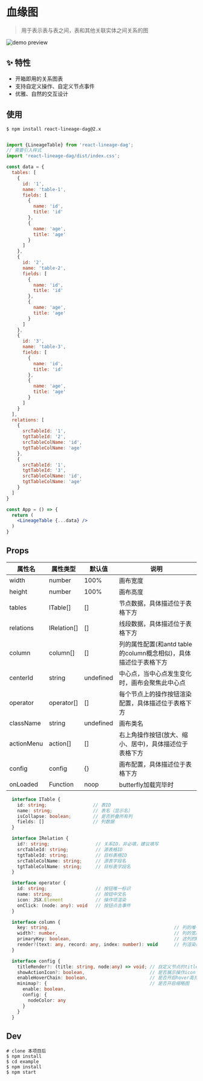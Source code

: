 # 血缘图

> 用于表示表与表之间，表和其他关联实体之间关系的图

![demo preview](https://img.alicdn.com/imgextra/i4/O1CN01ou8wTq20SQv4AnedD_!!6000000006848-1-tps-1337-761.gif)

## ✨ 特性

- 开箱即用的关系图表
- 支持自定义操作、自定义节点事件
- 优雅、自然的交互设计

## 使用

```shell
$ npm install react-lineage-dag@2.x
```


```jsx

import {LineageTable} from 'react-lineage-dag';
// 需要引入样式
import 'react-lineage-dag/dist/index.css';

const data = {
  tables: [
    {
      id: '1',
      name: 'table-1',
      fields: [
        {
          name: 'id',
          title: 'id'
        },
        {
          name: 'age',
          title: 'age'
        }
      ]
    },
    {
      id: '2',
      name: 'table-2',
      fields: [
        {
          name: 'id',
          title: 'id'
        },
        {
          name: 'age',
          title: 'age'
        }
      ]      
    },
    {
      id: '3',
      name: 'table-3',
      fields: [
        {
          name: 'id',
          title: 'id'
        },
        {
          name: 'age',
          title: 'age'
        }
      ]      
    }    
  ],
  relations: [
    {
      srcTableId: '1',
      tgtTableId: '2',
      srcTableColName: 'id',
      tgtTableColName: 'age'
    },
    {
      srcTableId: '1',
      tgtTableId: '3',
      srcTableColName: 'id',
      tgtTableColName: 'age'
    }
  ]
}

const App = () => {
  return (
    <LineageTable {...data} />
  )
}
```

## Props

| 属性名 | 属性类型 | 默认值 |  说明 |
| ---- | ---- | ---- | ---- |
| width | number | 100% | 画布宽度 |
| height | number | 100% | 画布高度 |
| tables | ITable[] | [] | 节点数据，具体描述位于表格下方 |
| relations | IRelation[] | [] | 线段数据，具体描述位于表格下方 |
| column | column[] | [] | 列的属性配置(和antd table的column概念相似)，具体描述位于表格下方 |
| centerId | string | undefined | 中心点，当中心点发生变化时，画布会聚焦此中心点 |
| operator | operator[] | [] | 每个节点上的操作按钮渲染配置，具体描述位于表格下方 |
| className | string | undefined | 画布类名 |
| actionMenu | action[] | [] | 右上角操作按钮(放大、缩小、居中)，具体描述位于表格下方 |
| config | config | {} | 画布配置，具体描述位于表格下方 |
| onLoaded | Function | noop | butterfly加载完毕时 |

```ts
  interface ITable {
    id: string;                 // 表ID
    name: string;               // 表名（显示名）
    isCollapse: boolean;        // 是否折叠所有列
    fields: []                  // 列数据
  }

  interface IRelation {
    id?: string;                 // 关系ID，非必填，建议填写
    srcTableId: string;          // 源表格ID
    tgtTableId: string;          // 目标表格ID
    srcTableColName: string;     // 源表字段名
    tgtTableColName: string;     // 目标表字段名
  }

  interface operator {
    id: string;                  // 按钮唯一标识
    name: string;                // 按钮中文名
    icon: JSX.Element            // 操作项渲染
    onClick: (node: any): void   // 按钮点击事件
  }

  interface column {
    key: string,                                              // 列的唯一标识
    width?: number,                                           // 列的宽度
    primaryKey: boolean,                                      // 这列的key对应的value是否作为键值对,与antd中的column的primaryKey概念对应
    render?(text: any, record: any, index: number): void      // 列渲染的方法
  }

  interface config {
    titleRender?: (title: string, node:any) => void; // 自定义节点的title render
    showActionIcon?: boolean,                        // 是否展示操作icon：放大，缩小，聚焦
    enableHoverChain: boolean,                       // 是否开启hover高亮链路
    minimap?: {                                      // 是否开启缩略图
      enable: boolean,
      config: {
        nodeColor: any
      }
    }
  }
```

## Dev

```shell
# clone 本项目后
$ npm install
$ cd example
$ npm install
$ npm start
```